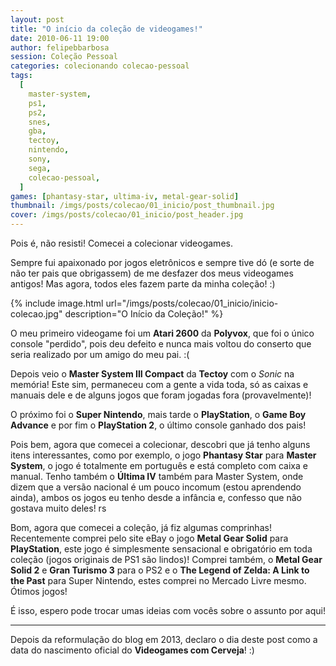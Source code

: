 ```yaml
---
layout: post
title: "O início da coleção de videogames!"
date: 2010-06-11 19:00
author: felipebbarbosa
session: Coleção Pessoal
categories: colecionando colecao-pessoal
tags:
  [
    master-system,
    ps1,
    ps2,
    snes,
    gba,
    tectoy,
    nintendo,
    sony,
    sega,
    colecao-pessoal,
  ]
games: [phantasy-star, ultima-iv, metal-gear-solid]
thumbnail: /imgs/posts/colecao/01_inicio/post_thumbnail.jpg
cover: /imgs/posts/colecao/01_inicio/post_header.jpg
---
```


Pois é, não resisti! Comecei a colecionar videogames.

Sempre fui apaixonado por jogos eletrônicos e sempre tive dó (e sorte de não ter pais que obrigassem) de me desfazer dos meus videogames antigos!
Mas agora, todos eles fazem parte da minha coleção! :)

<!--more-->

{% include image.html
  url="/imgs/posts/colecao/01_inicio/inicio-colecao.jpg"
  description="O Início da Coleção!" %}

O meu primeiro videogame foi um **Atari 2600** da **Polyvox**, que foi o único console "perdido", pois deu defeito e
nunca mais voltou do conserto que seria realizado por um amigo do meu pai. :(

Depois veio o **Master System III Compact** da **Tectoy** com o _Sonic_ na memória! Este sim, permaneceu com a gente a vida toda, só
as caixas e manuais dele e de alguns jogos que foram jogadas fora (provavelmente)!

O próximo foi o **Super Nintendo**, mais tarde o **PlayStation**, o **Game Boy Advance** e por fim o **PlayStation 2**, o último console
ganhado dos pais!

Pois bem, agora que comecei a colecionar, descobri que já tenho alguns itens interessantes, como por exemplo,
o jogo **Phantasy Star** para **Master System**, o jogo é totalmente em português e está completo com caixa
e manual. Tenho também o **Última IV** também para Master System, onde dizem que a versão nacional é um pouco
incomum (estou aprendendo ainda), ambos os jogos eu tenho desde a infância e, confesso que não gostava muito deles! rs

Bom, agora que comecei a coleção, já fiz algumas comprinhas! Recentemente comprei pelo site eBay o jogo
**Metal Gear Solid** para **PlayStation**, este jogo é simplesmente sensacional e obrigatório em toda coleção (jogos originais de PS1 são lindos)!
Comprei também, o **Metal Gear Solid 2** e **Gran Turismo 3** para o PS2 e o **The Legend of Zelda: A Link to the Past** para Super Nintendo,
estes comprei no Mercado Livre mesmo. Ótimos jogos!

É isso, espero pode trocar umas ideias com vocês sobre o assunto por aqui!

---

Depois da reformulação do blog em 2013, declaro o dia deste post como a data do nascimento oficial
do **Videogames com Cerveja**! :)
